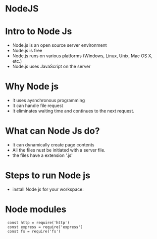 # NodeJS

# Intro to Node Js
* Node.js is an open source server environment
* Node.js is free
* Node.js runs on various platforms (Windows, Linux, Unix, Mac OS X, etc.)
* Node.js uses JavaScript on the server

# Why Node js

* It  uses aysnchronous programming
* It can handle file request 
* It eliminates waiting time and continues to the next request.

# What can Node Js do?

* It can dynamically create page contents
* All the files nust be initiated with a server file.
* the files have a extension '.js'

# Steps to run  Node js

* install Node js for your workspace: 



# Node modules 
```
 const http = require('http')
 const express = require('express')
 const fs = require('fs')

```




